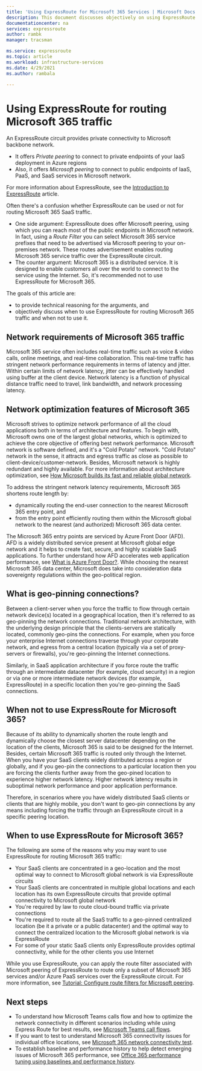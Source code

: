 ```yaml
---
title: 'Using ExpressRoute for Microsoft 365 Services | Microsoft Docs'
description: This document discusses objectively on using ExpressRoute circuit for Microsoft 365 SaaS services.
documentationcenter: na
services: expressroute
author: rambk
manager: tracsman

ms.service: expressroute
ms.topic: article
ms.workload: infrastructure-services
ms.date: 4/29/2021
ms.author: rambala

---
```


# Using ExpressRoute for routing Microsoft 365 traffic

An ExpressRoute circuit provides private connectivity to Microsoft backbone network. 
* It offers *Private peering* to connect to private endpoints of your IaaS deployment in Azure regions 
* Also, it offers *Microsoft peering* to connect to public endpoints of IaaS, PaaS, and SaaS services in Microsoft network. 

For more information about ExpressRoute, see the [Introduction to ExpressRoute][ExR-Intro] article.


Often there's a confusion whether ExpressRoute can be used or not for routing Microsoft 365 SaaS traffic. 

* One side argument: ExpressRoute does offer Microsoft peering, using which you can reach most of the public endpoints in Microsoft network. 
In fact, using a *Route Filter* you can select Microsoft 365 service prefixes that need to be advertised via Microsoft peering to your on-premises network. 
These routes advertisement enables routing Microsoft 365 service traffic over the ExpressRoute circuit. 
* The counter argument: Microsoft 365 is a distributed service. It is designed to enable customers all over the world to connect to the service using the Internet. 
So, it's recommended not to use ExpressRoute for Microsoft 365.

The goals of this article are: 
* to provide technical reasoning for the arguments, and 
* objectively discuss when to use ExpressRoute for routing Microsoft 365 traffic and when not to use it.

## Network requirements of Microsoft 365 traffic
Microsoft 365 service often includes real-time traffic such as voice & video calls, online meetings, and real-time collaboration. This real-time traffic has stringent network performance requirements in terms of latency and jitter. Within certain limits of network latency, jitter can be effectively handled using buffer at the client device. Network latency is a function of physical distance traffic need to travel, link bandwidth, and network processing latency. 

## Network optimization features of Microsoft 365 

Microsoft strives to optimize network performance of all the cloud applications both in terms of architecture and features. To begin with, Microsoft owns one of the largest global networks, which is optimized to achieve the core objective of offering best network performance. Microsoft network is software defined, and it's a "Cold Potato" network. "Cold Potato" network in the sense, it attracts and egress traffic as close as possible to client-device/customer-network. Besides, Microsoft network is highly redundant and highly available. For more information about architecture optimization, see [How Microsoft builds its fast and reliable global network][MGN].

To address the stringent network latency requirements, Microsoft 365 shortens route length by:
* dynamically routing the end-user connection to the nearest Microsoft 365 entry point, and 
* from the entry point efficiently routing them within the Microsoft global network to the nearest (and authorized) Microsoft 365 data center.

The Microsoft 365 entry points are serviced by Azure Front Door (AFD). AFD is a widely distributed service present at Microsoft global edge network and it helps to create fast, secure, and highly scalable SaaS applications. To further understand how AFD accelerates web application performance, see [What is Azure Front Door?][AFD]. While choosing the nearest Microsoft 365 data center, Microsoft does take into consideration data sovereignty regulations within the geo-political region.

## What is geo-pinning connections?

Between a client-server when you force the traffic to flow through certain network device(s) located in a geographical location, then it's referred to as geo-pinning the network connections. Traditional network architecture, with the underlying design principle that the clients-servers are statically located, commonly geo-pins the connections.
For example, when you force your enterprise Internet connections traverse through your corporate network, and egress from a central location (typically via a set of proxy-servers or firewalls), you're geo-pinning the Internet connections.  

Similarly, in SaaS application architecture if you force route the traffic through an intermediate datacenter (for example, cloud security) in a region or via one or more intermediate network devices (for example, ExpressRoute) in a specific location then you're geo-pinning the SaaS connections.

## When not to use ExpressRoute for Microsoft 365?

Because of its ability to dynamically shorten the route length and dynamically choose the closest server datacenter depending on the location of the clients, Microsoft 365 is said to be designed for the Internet. 
Besides, certain Microsoft 365 traffic is routed only through the Internet.
When you have your SaaS clients widely distributed across a region or globally, and if you geo-pin the connections to a particular location then you are forcing the clients further away from the geo-pined location to experience higher network latency. 
Higher network latency results in suboptimal network performance and poor application performance.

Therefore, in scenarios where you have widely distributed SaaS clients or clients that are highly mobile, you don't want to geo-pin connections by any means including forcing the traffic through an ExpressRoute circuit in a specific peering location.


## When to use ExpressRoute for Microsoft 365?

The following are some of the reasons why you may want to use ExpressRoute for routing Microsoft 365 traffic:
* Your SaaS clients are concentrated in a geo-location and the most optimal way to connect to Microsoft global network is via ExpressRoute circuits
* Your SaaS clients are concentrated in multiple global locations and each location has its own ExpressRoute circuits that provide optimal connectivity to Microsoft global network
* You're required by law to route cloud-bound traffic via private connections
* You're required to route all the SaaS traffic to a geo-pinned centralized location (be it a private or a public datacenter) and the optimal way to connect the centralized location to the Microsoft global network is via ExpressRoute
* For some of your static SaaS clients only ExpressRoute provides optimal connectivity, while for the other clients you use Internet

While you use ExpressRoute, you can apply the route filter associated with Microsoft peering of ExpressRoute to route only a subset of Microsoft 365 services and/or Azure PaaS services over the ExpressRoute circuit. For more information, see [Tutorial: Configure route filters for Microsoft peering][ExRRF].

## Next steps

* To understand how Microsoft Teams calls flow and how to optimize the network connectivity in different scenarios including while using Express Route for best results, see [Microsoft Teams call flows][Teams].
* If you want to test to understand Microsoft 365 connectivity issues for individual office locations, see [Microsoft 365 network connectivity test][Microsoft 365-Test].
* To establish baseline and performance history to help detect emerging issues of Microsoft 365 performance, see [Office 365 performance tuning using baselines and performance history][Microsoft 365perf].

<!--Link References-->
[ExR-Intro]: ./expressroute-introduction.md
[CreatePeering]: ./expressroute-howto-routing-portal-resource-manager.md
[MGN]: https://azure.microsoft.com/blog/how-microsoft-builds-its-fast-and-reliable-global-network/
[AFD]: ../frontdoor/front-door-overview.md
[ExRRF]: ./how-to-routefilter-portal.md
[Teams]: /microsoftteams/microsoft-teams-online-call-flows
[Microsoft 365-Test]: https://connectivity.office.com/
[Microsoft 365perf]: /microsoft-365/enterprise/performance-tuning-using-baselines-and-history